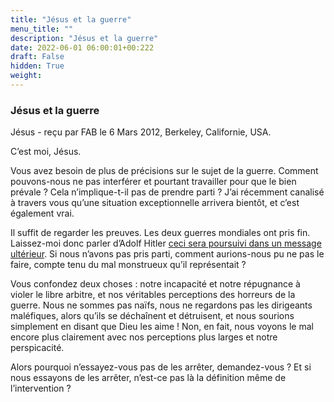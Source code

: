 ```yaml
---
title: "Jésus et la guerre"
menu_title: ""
description: "Jésus et la guerre"
date: 2022-06-01 06:00:01+00:222
draft: False
hidden: True
weight:
---
```

### Jésus et la guerre

Jésus - reçu par FAB le 6 Mars 2012, Berkeley, Californie, USA.

C’est moi, Jésus.

Vous avez besoin de plus de précisions sur le sujet de la guerre. Comment pouvons-nous ne pas interférer et pourtant travailler pour que le bien prévale ? Cela n’implique-t-il pas de prendre parti ? J’ai récemment canalisé à travers vous qu’une situation exceptionnelle arrivera bientôt, et c’est également vrai.

Il suffit de regarder les preuves. Les deux guerres mondiales ont pris fin. Laissez-moi donc parler d’Adolf Hitler [ceci sera poursuivi dans un message ultérieur](/fr-contemporary-messages/fr-contemporary-messages-by-date-order/fr-contemporary-messages-2012/fr-2012-3-7-1-fab-jesus/). Si nous n’avons pas pris parti, comment aurions-nous pu ne pas le faire, compte tenu du mal monstrueux qu’il représentait ?

Vous confondez deux choses : notre incapacité et notre répugnance à violer le libre arbitre, et nos véritables perceptions des horreurs de la guerre. Nous ne sommes pas naïfs, nous ne regardons pas les dirigeants maléfiques, alors qu’ils se déchaînent et détruisent, et nous sourions simplement en disant que Dieu les aime ! Non, en fait, nous voyons le mal encore plus clairement avec nos perceptions plus larges et notre perspicacité.

Alors pourquoi n’essayez-vous pas de les arrêter, demandez-vous ? Et si nous essayons de les arrêter, n’est-ce pas là la définition même de l’intervention ?
